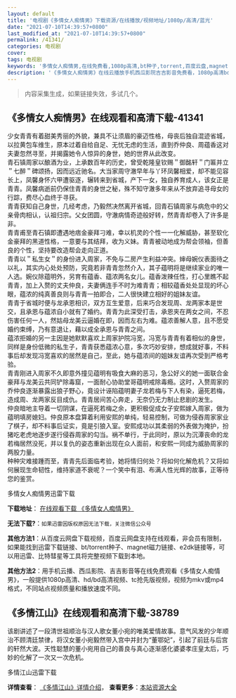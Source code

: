 ```yaml
---
layout: default
title: '电视剧《多情女人痴情男》下载资源/在线播放/视频地址/1080p/高清/蓝光'
date: "2021-07-10T14:39:57+0800"
last_modified_at: "2021-07-10T14:39:57+0800"
permalink: /41341/
categories: 电视剧
cover:
tags: 电视剧
keywords: '多情女人痴情男,在线免费看,1080p高清,bt种子,torrent,百度云盘,magnet,磁力链,迅雷下载资源'
description: '《多情女人痴情男》在线云播放手机西瓜影院吉吉影音免费看，1080p高清bd/hd未删减完整版和tc抢先枪版，mkv/mp4格式，附带bt/torrent种子、magnet/磁力链、百度云盘、网盘资源迅雷下载链接'
---
```


>内容采集生成，如果链接失效，多试几个。


## 《多情女人痴情男》在线观看和高清下载-41341

少女青青有着甜美秀丽的外貌，兼具不让须眉的豪迈性格，母丧后独自混迹省城，以拉黄包车维生，原本过着自给自足、无忧无虑的生活，直到乔仲良、周蕴香这对夫妻忽然寻至，并揭露她令人惊异的身世，她的世界从此改变。<br />青石镇周家以酿酒为业，上承数百年的历史，曾受乾隆皇钦赐＂御酩轩＂门匾并立＂七醉＂碑颂扬，因而远近驰名。大当家周守澈早年与丫环凤馨相爱，却不能见容长上，凤馨身怀六甲遭驱逐，辗转来到省城，产下一女，独自养育成人，该女正是青青。凤馨病逝前仍保住青青的身世之秘，殊不知守澈多年来从不放弃追寻母女的行踪，费尽心血终于寻获。<br />青青获知自己身世，几经考虑，乃毅然决然离开省城，回青石镇周家与病危中的父亲骨肉相认，认祖归宗。父女团圆，守澈病情奇迹般好转，然青青却卷入了许多是非。<br />青青甫至青石镇即遭遇地痞金豪拜刁难，幸以机灵的个性一一化解威胁，甚至软化金豪拜的黑道性格，一意要与其结拜，收为义妹。青青被动地成为帮会领袖，但善良的个性，坚持要改造帮会走向正道。<br />青青以＂私生女＂的身份进入周家，不免与二房产生利益冲突。婶母婉仪表面待之以礼，其实内心处处预防，究竟若非青青忽然介入，其子蕴明将是继续家业的唯一人选。婉仪除蕴明外，另育有蕴香、蕴浓两名女儿。蕴香泼辣任性，打心里瞧不起青青，加上入赘的丈夫仲良，夫妻俩连手不时为难青青；相较蕴香处处显现的坏心眼，蕴浓的纯真善良则与青青一拍即合，二人很快建立相好的姐妹友谊。<br />青青于省城时便与龙承恩相识，双方互生爱意，后来巧合发现周、龙两家本是世交，且承恩与蕴浓自小就有了婚约。青青为此深受打击，承恩夹在两女之间，不忍伤害任何一人，然姑母龙美云逼婚在即，因而左右为难。蕴浓善解人意，且不愿受婚约束缚，乃有意退让，藉以成全承恩与青青之间。<br />蕴浓拒婚的另一主因是她默默喜欢上周家护院冯宽，冯宽与青青有着相似的身世，同样是身份低微的私生子，青青获悉蕴浓心意，多次巧妙安排，想成就好事，不料事后却发现冯宽喜欢的居然是自己，至此，她与蕴浓间的姐妹友谊再次受到严格考验。<br />青青刚进入周家不久即意外撞见蕴明有吸食大麻的恶习，急公好义的她一面联合金豪拜与龙美云共同铲除毒窟，一面耐心协助堂哥蕴明戒除毒瘾。这时，入赘周家的乔仲良逐渐暴露出狼子野心，竟设计诬陷蕴明妻子龙若梅与下人有染，逼死若梅，造成周、龙两家反目成仇。青青居间苦心奔走，无奈仍无力制止悲剧的发生。<br />仲良暗地主导着一切阴谋，在逼死若梅之余，更积极促成女子安熙嫁入周家，做为蕴明填房媳妇。仲良原本盘算着利用安熙的单纯，轻易控制，可做为侵吞周家家业了棋子，却不料事后证实，竟是引狼入室。安熙成功以其柔弱的外表做为掩护，扮猪吃老虎地逐步遂行侵吞周家的勾当。祸不单行，于此同时，原以为沉潭丧命的龙若梅居然没死，并以复仇的姿态重新出现在众人面前，和安熙一同成为威胁周家的两股力量。<br />种种灾难接踵而至，青青先后面临考验，她将情归何处？将如何化解危机？又将如何展现生命韧性，维持家道不衰呢？一个笑中有泪、布满人性光辉的故事，正等待您的鉴赏。


多情女人痴情男迅雷下载

**下载地址**： [在线观看下载 《多情女人痴情男》](https://www.993dy.com//vod-detail-id-10958.html) 


**无法下载?**：`如果迅雷因版权原因无法下载，关注微信公众号 `

**其他方法1**：从百度云网盘下载视频，百度云网盘支持在线观看，非会员有限制，如果能找到迅雷下载链接、bt/torrent种子、magnet磁力链接、e2dk链接等，可以用迅雷、比特彗星等工具将完整视频下载到本地。

**其他方法2**：用手机云播、西瓜影院、吉吉影音等在线免费观看《多情女人痴情男》，一般提供1080p高清、hd/bd高清视频、tc抢先版视频，视频为mkv或mp4格式，不同站点视频质量和播放速度不同。


## 《多情江山》在线观看和高清下载-38789

该剧讲述了一段清世祖顺治与汉人歌女董小宛的唯美爱情故事。意气风发的少年顺治不顾清廷禁律，将汉女董小宛毅然带入宫中并封为“董鄂妃&rdquo;，引起了前廷与后宫的轩然大波。天性聪慧的董小宛用自己的善良与真心逐渐感化婆婆孝庄皇太后，巧妙的化解了一次又一次危机。<!---剧情end--->


多情江山迅雷下载

**详情查看**： [《多情江山》详情介绍](/movie/38789/)， **查看更多**：[本站资源大全](/movie/t/all/)

